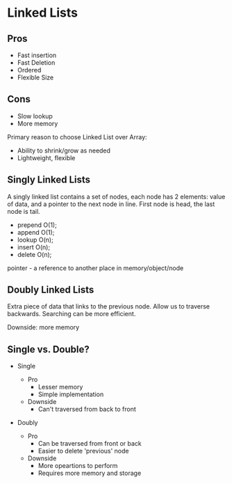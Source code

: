 # Linked Lists 

## Pros
- Fast insertion
- Fast Deletion
- Ordered
- Flexible Size 

## Cons
- Slow lookup
- More memory

Primary reason to choose Linked List over Array:
  - Ability to shrink/grow as needed
  - Lightweight, flexible

## Singly Linked Lists
A singly linked list contains a set of nodes, each node has 2 elements: value of data, and a pointer to the next node in line. First node is head, the last node is tail.

- prepend O(1);
- append O(1);
- lookup O(n);
- insert O(n);
- delete O(n);

pointer - a reference to another place in memory/object/node

## Doubly Linked Lists
Extra piece of data that links to the previous node. Allow us to traverse backwards. Searching can be more efficient. 

Downside: more memory

## Single vs. Double?
- Single 
  - Pro
    - Lesser memory
    - Simple implementation
  - Downside
    - Can't traversed from back to front

- Doubly
  - Pro
    - Can be traversed from front or back
    - Easier to delete 'previous' node 
  - Downside
    - More opeartions to perform
    - Requires more memory and storage

